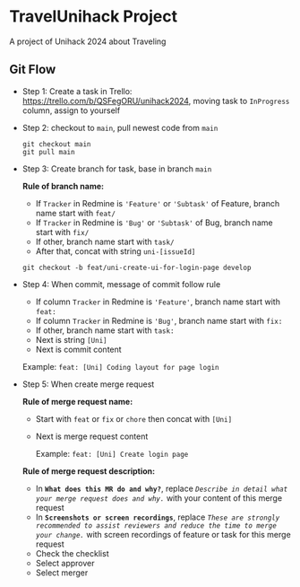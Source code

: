 # TravelUnihack Project

A project of Unihack 2024 about Traveling

## Git Flow

- Step 1: Create a task in Trello: https://trello.com/b/QSFegORU/unihack2024, moving task to `InProgress` column, assign to yourself
- Step 2: checkout to `main`, pull newest code from `main`
    ```
    git checkout main
    git pull main
    ```
- Step 3: Create branch for task, base in branch `main`

    **Rule of branch name:**

    - If `Tracker` in Redmine is `'Feature'` or `'Subtask'` of Feature, branch name start with `feat/`
    - If `Tracker` in Redmine is `'Bug'` or `'Subtask'` of Bug, branch name start with `fix/`
    - If other, branch name start with `task/`
    - After that, concat with string `uni-[issueId]`

    ```
    git checkout -b feat/uni-create-ui-for-login-page develop
    ```
- Step 4: When commit, message of commit follow rule
    - If column `Tracker` in Redmine is `'Feature'`, branch name start with `feat: `
    - If column `Tracker` in Redmine is `'Bug'`, branch name start with `fix: `
    - If other, branch name start with `task: `
    - Next is string `[Uni]`
    - Next is commit content

    Example: `feat: [Uni] Coding layout for page login`
- Step 5: When create merge request
    
    **Rule of merge request name:**
    
    - Start with `feat` or `fix` or `chore` then concat with `[Uni]`
    - Next is  merge request content

        Example: `feat: [Uni] Create login page`

    **Rule of merge request description:**

    - In **`What does this MR do and why?`**, replace _`Describe in detail what your merge request does and why.`_ with your content of this merge request
    - In **`Screenshots or screen recordings`**, replace _`These are strongly recommended to assist reviewers and reduce the time to merge your change.`_ with screen recordings of feature or task for this merge request
    - Check the checklist
    - Select approver
    - Select merger
